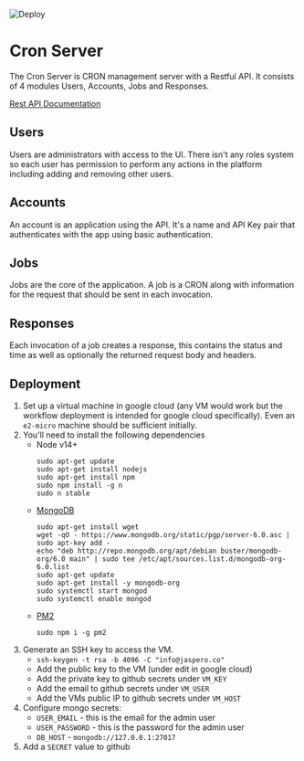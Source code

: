 ![Deploy](https://github.com/Jaspero/cron-server/workflows/Deploy/badge.svg)

# Cron Server

The Cron Server is CRON management server with a Restful API. It consists of 4 modules Users, Accounts, Jobs and Responses.

[Rest API Documentation](https://documenter.getpostman.com/view/3034144/TVK5dhBn)

## Users

Users are administrators with access to the UI. There isn't any roles system so each user has permission to perform
any actions in the platform including adding and removing other users.

## Accounts

An account is an application using the API. It's a name and API Key pair that authenticates with the app using basic authentication.

## Jobs

Jobs are the core of the application. A job is a CRON along with information for the request that should be sent in each invocation.

## Responses

Each invocation of a job creates a response, this contains the status and time as well as optionally the returned request
body and headers.

## Deployment 

1. Set up a virtual machine in google cloud (any VM would work but the workflow deployment is intended for google cloud specifically). Even an `e2-micro` machine should be sufficient initially.
2. You'll need to install the following dependencies
   - Node v14+
     ```
     sudo apt-get update
     sudo apt-get install nodejs
     sudo apt-get install npm
     sudo npm install -g n
     sudo n stable
     ```
   - [MongoDB](https://www.mongodb.com/docs/manual/tutorial/install-mongodb-on-debian/)
     ```
     sudo apt-get install wget
     wget -qO - https://www.mongodb.org/static/pgp/server-6.0.asc | sudo apt-key add -
     echo "deb http://repo.mongodb.org/apt/debian buster/mongodb-org/6.0 main" | sudo tee /etc/apt/sources.list.d/mongodb-org-6.0.list
     sudo apt-get update
     sudo apt-get install -y mongodb-org
     sudo systemctl start mongod
     sudo systemctl enable mongod
     ```
   - [PM2](https://pm2.keymetrics.io/)
     ```
     sudo npm i -g pm2
     ```
3. Generate an SSH key to access the VM.
   - `ssh-keygen -t rsa -b 4096 -C "info@jaspero.co"`
   - Add the public key to the VM (under edit in google cloud)
   - Add the private key to github secrets under `VM_KEY`
   - Add the email to github secrets under `VM_USER`
   - Add the VMs public IP to github secrets under `VM_HOST`
4. Configure mongo secrets:
   - `USER_EMAIL` - this is the email for the admin user
   - `USER_PASSWORD` - this is the password for the admin user
   - `DB_HOST` - `mongodb://127.0.0.1:27017`
5. Add a `SECRET` value to github 
